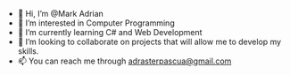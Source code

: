 - 👋 Hi, I’m @Mark Adrian
- 👀 I’m interested in Computer Programming
- 🌱 I’m currently learning C# and Web Development
- 💞️ I’m looking to collaborate on projects that will allow me to develop my skills.
- 📫 You can reach me through adrasterpascua@gmail.com

<!---
Adraster/Adraster is a ✨ special ✨ repository because its `README.md` (this file) appears on your GitHub profile.
You can click the Preview link to take a look at your changes.
--->
